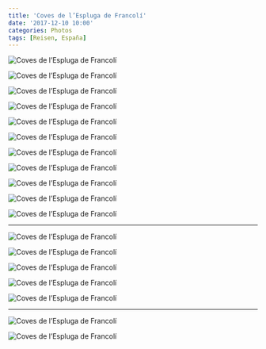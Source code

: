 ```yaml
---
title: 'Coves de l’Espluga de Francolí'
date: '2017-12-10 10:00'
categories: Photos
tags: [Reisen, España]
---
```


<div class='preview'><img src='{{urls.media}}/CovasOK2.jpg' alt='Coves de l’Espluga de Francolí'></div>

<a id='1407ce78908de45bddc615e77a2cbb5a-800'></a>![Coves de l’Espluga de Francolí]({{urls.media}}/1407ce78908de45bddc615e77a2cbb5a-800.jpg 'Путь тамплиеров. Дом капуцина. Кстати, капуцин и капуччино — однокоренные слова, обязанные своим происхождением капюшону.')

<a id='2404a13e86935aa7fa507538437ff527-800'></a>![Coves de l’Espluga de Francolí]({{urls.media}}/2404a13e86935aa7fa507538437ff527-800.jpg 'Путь тамплиеров. Видовая площадка рядом с замком.')

<a id='7f6b281ff99179bd9cdc7c7f62289f6e-800'></a>![Coves de l’Espluga de Francolí]({{urls.media}}/7f6b281ff99179bd9cdc7c7f62289f6e-800.jpg 'Отель, освящаемый стоящим на крыше Иисусом.')

<a id='99b230256c581c93fec61e4f894b2463-800'></a>![Coves de l’Espluga de Francolí]({{urls.media}}/99b230256c581c93fec61e4f894b2463-800.jpg 'Натюрморт.')

<a id='b71ba91c1cabbc36952b457e4141e4ad-800'></a>![Coves de l’Espluga de Francolí]({{urls.media}}/b71ba91c1cabbc36952b457e4141e4ad-800.jpg 'Уличная табличка.')

<a id='0c6d6a9a282d8f13fb00d189a7188f9d-800'></a>![Coves de l’Espluga de Francolí]({{urls.media}}/0c6d6a9a282d8f13fb00d189a7188f9d-800.jpg 'Номер дома.')

<a id='62ce322cbe68a5d82ff83f1d358e0116-800'></a>![Coves de l’Espluga de Francolí]({{urls.media}}/62ce322cbe68a5d82ff83f1d358e0116-800.jpg 'Ты решаешь: монархия, или республика (кат.)')

<a id='429e85b718c6c48b6f6ead52a65ad502-800'></a>![Coves de l’Espluga de Francolí]({{urls.media}}/429e85b718c6c48b6f6ead52a65ad502-800.jpg 'Патриотический фонтан.')

<a id='a7f0777ef9d803f2585d3297ea68ea70-800'></a>![Coves de l’Espluga de Francolí]({{urls.media}}/a7f0777ef9d803f2585d3297ea68ea70-800.jpg 'Стена жилого дома.')

<a id='a72e4c72ad98b0f4d7308b6b1805ea1f-800'></a>![Coves de l’Espluga de Francolí]({{urls.media}}/a72e4c72ad98b0f4d7308b6b1805ea1f-800.jpg 'Играть в мяч великовозрастным дебилам на этой площади перед церковью — запрещено.')

------

<a id='2ac6cc5cc70aab2e0daf8c3232fe2e03-800'></a>![Coves de l’Espluga de Francolí]({{urls.media}}/2ac6cc5cc70aab2e0daf8c3232fe2e03-800.jpg 'Аптекарь. Мы сначала решили, что это алкаш.')

<a id='e5fccb2aee72ca85fffc8a7baf5627f2-800'></a>![Coves de l’Espluga de Francolí]({{urls.media}}/e5fccb2aee72ca85fffc8a7baf5627f2-800.jpg 'Кузнецы.')

<a id='0d638ffc4e93a3b8e6cf6129980c2cfa-800'></a>![Coves de l’Espluga de Francolí]({{urls.media}}/0d638ffc4e93a3b8e6cf6129980c2cfa-800.jpg 'Столяры.')

<a id='f500dc9583812b33b5ed21a7cdec2108-800'></a>![Coves de l’Espluga de Francolí]({{urls.media}}/f500dc9583812b33b5ed21a7cdec2108-800.jpg 'Конюхи.')

<a id='490c9e8482235e6a11a0b5afbd4ad1ad-800'></a>![Coves de l’Espluga de Francolí]({{urls.media}}/490c9e8482235e6a11a0b5afbd4ad1ad-800.jpg 'А вот и всамделишный алкаш! Мы же в Каталонии.')

------

<a id='a150a690b4da43037303fea90ddddba6-800'></a>![Coves de l’Espluga de Francolí]({{urls.media}}/a150a690b4da43037303fea90ddddba6-800.jpg 'Пещера, вход. Внутри фотографировать нельзя.')

<a id='f2dab6c4a7ebdf9a46523fbe60a02894-800'></a>![Coves de l’Espluga de Francolí]({{urls.media}}/f2dab6c4a7ebdf9a46523fbe60a02894-800.jpg 'Поэтому мы после посещения доехали до Поблетского монастыря, но и он оказался закрыт.')

